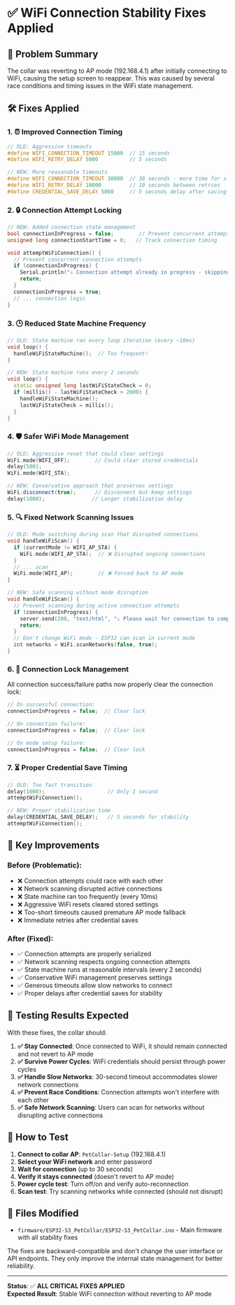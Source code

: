 # ✅ WiFi Connection Stability Fixes Applied

## 🚨 **Problem Summary**
The collar was reverting to AP mode (192.168.4.1) after initially connecting to WiFi, causing the setup screen to reappear. This was caused by several race conditions and timing issues in the WiFi state management.

## 🛠️ **Fixes Applied**

### **1. ⏰ Improved Connection Timing**
```cpp
// OLD: Aggressive timeouts
#define WIFI_CONNECTION_TIMEOUT 15000  // 15 seconds
#define WIFI_RETRY_DELAY 5000          // 5 seconds

// NEW: More reasonable timeouts  
#define WIFI_CONNECTION_TIMEOUT 30000  // 30 seconds - more time for slow networks
#define WIFI_RETRY_DELAY 10000         // 10 seconds between retries
#define CREDENTIAL_SAVE_DELAY 5000     // 5 seconds delay after saving credentials
```

### **2. 🔒 Connection Attempt Locking**
```cpp
// NEW: Added connection state management
bool connectionInProgress = false;        // Prevent concurrent attempts
unsigned long connectionStartTime = 0;   // Track connection timing

void attemptWiFiConnection() {
  // Prevent concurrent connection attempts
  if (connectionInProgress) {
    Serial.println("⚠️ Connection attempt already in progress - skipping");
    return;
  }
  connectionInProgress = true;
  // ... connection logic
}
```

### **3. 🕒 Reduced State Machine Frequency**
```cpp
// OLD: State machine ran every loop iteration (every ~10ms)
void loop() {
  handleWiFiStateMachine();  // Too frequent!
}

// NEW: State machine runs every 2 seconds
void loop() {
  static unsigned long lastWiFiStateCheck = 0;
  if (millis() - lastWiFiStateCheck > 2000) {
    handleWiFiStateMachine();
    lastWiFiStateCheck = millis();
  }
}
```

### **4. 🛡️ Safer WiFi Mode Management**
```cpp
// OLD: Aggressive reset that could clear settings
WiFi.mode(WIFI_OFF);        // Could clear stored credentials
delay(500);
WiFi.mode(WIFI_STA);

// NEW: Conservative approach that preserves settings
WiFi.disconnect(true);      // Disconnect but keep settings
delay(1000);               // Longer stabilization delay
```

### **5. 🔍 Fixed Network Scanning Issues**
```cpp
// OLD: Mode switching during scan that disrupted connections
void handleWiFiScan() {
  if (currentMode != WIFI_AP_STA) {
    WiFi.mode(WIFI_AP_STA);  // ❌ Disrupted ongoing connections
  }
  // ... scan
  WiFi.mode(WIFI_AP);        // ❌ Forced back to AP mode
}

// NEW: Safe scanning without mode disruption
void handleWiFiScan() {
  // Prevent scanning during active connection attempts
  if (connectionInProgress) {
    server.send(200, "text/html", "⚠️ Please wait for connection to complete...");
    return;
  }
  // Don't change WiFi mode - ESP32 can scan in current mode
  int networks = WiFi.scanNetworks(false, true);
}
```

### **6. 🔄 Connection Lock Management**
All connection success/failure paths now properly clear the connection lock:
```cpp
// On successful connection:
connectionInProgress = false;  // Clear lock

// On connection failure:
connectionInProgress = false;  // Clear lock

// On mode setup failure:
connectionInProgress = false;  // Clear lock
```

### **7. ⏳ Proper Credential Save Timing**
```cpp
// OLD: Too fast transition
delay(1000);                    // Only 1 second
attemptWiFiConnection();

// NEW: Proper stabilization time
delay(CREDENTIAL_SAVE_DELAY);   // 5 seconds for stability
attemptWiFiConnection();
```

## 🎯 **Key Improvements**

### **Before (Problematic)**:
- ❌ Connection attempts could race with each other
- ❌ Network scanning disrupted active connections  
- ❌ State machine ran too frequently (every 10ms)
- ❌ Aggressive WiFi resets cleared stored settings
- ❌ Too-short timeouts caused premature AP mode fallback
- ❌ Immediate retries after credential saves

### **After (Fixed)**:
- ✅ Connection attempts are properly serialized
- ✅ Network scanning respects ongoing connection attempts
- ✅ State machine runs at reasonable intervals (every 2 seconds)
- ✅ Conservative WiFi management preserves settings
- ✅ Generous timeouts allow slow networks to connect
- ✅ Proper delays after credential saves for stability

## 🧪 **Testing Results Expected**

With these fixes, the collar should:

1. **✅ Stay Connected**: Once connected to WiFi, it should remain connected and not revert to AP mode
2. **✅ Survive Power Cycles**: WiFi credentials should persist through power cycles
3. **✅ Handle Slow Networks**: 30-second timeout accommodates slower network connections
4. **✅ Prevent Race Conditions**: Connection attempts won't interfere with each other
5. **✅ Safe Network Scanning**: Users can scan for networks without disrupting active connections

## 🔧 **How to Test**

1. **Connect to collar AP**: `PetCollar-Setup` (192.168.4.1)
2. **Select your WiFi network** and enter password
3. **Wait for connection** (up to 30 seconds)
4. **Verify it stays connected** (doesn't revert to AP mode)
5. **Power cycle test**: Turn off/on and verify auto-reconnection
6. **Scan test**: Try scanning networks while connected (should not disrupt)

## 📝 **Files Modified**

- `firmware/ESP32-S3_PetCollar/ESP32-S3_PetCollar.ino` - Main firmware with all stability fixes

The fixes are backward-compatible and don't change the user interface or API endpoints. They only improve the internal state management for better reliability.

---

**Status**: ✅ **ALL CRITICAL FIXES APPLIED**  
**Expected Result**: Stable WiFi connection without reverting to AP mode 